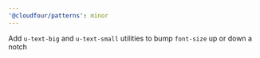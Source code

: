 ```yaml
---
'@cloudfour/patterns': minor
---
```


Add `u-text-big` and `u-text-small` utilities to bump `font-size` up or down a notch
